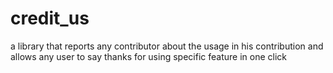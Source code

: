 # credit_us
a library that reports any contributor about the usage in his contribution and allows any user to say thanks for using specific feature in one click
